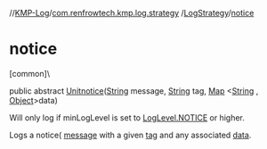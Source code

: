 //[KMP-Log](../../../index.md)/[com.renfrowtech.kmp.log.strategy](../index.md)
/[LogStrategy](index.md)/[notice](notice.md)

# notice

[common]\

public
abstract [Unit](https://kotlinlang.org/api/latest/jvm/stdlib/kotlin/-unit/index.html)[notice](notice.md)([String](https://developer.android.com/reference/kotlin/java/lang/String.html)
message, [String](https://developer.android.com/reference/kotlin/java/lang/String.html)
tag, [Map](https://developer.android.com/reference/kotlin/java/util/Map.html)
&lt;[String](https://developer.android.com/reference/kotlin/java/lang/String.html)
, [Object](https://developer.android.com/reference/kotlin/java/lang/Object.html)&gt;data)

Will only log if minLogLevel is set
to [LogLevel.NOTICE](../../com.renfrowtech.kmp.log/-log-level/-n-o-t-i-c-e/index.md) or higher.

Logs a notice( [message](notice.md) with a given [tag](notice.md) and any
associated [data](notice.md).
